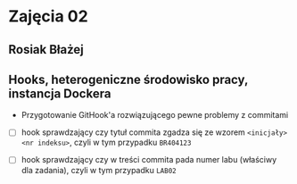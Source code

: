 # Zajęcia 02 
## Rosiak Błażej
## Hooks, heterogeniczne środowisko pracy, instancja Dockera
- Przygotowanie GitHook'a rozwiązującego pewne problemy z commitami
 - [ ] hook sprawdzający czy tytuł commita zgadza się ze wzorem `<inicjały><nr indeksu>`, czyli w tym przypadku `BR404123`
 - [ ] hook sprawdzający czy w treści commita pada numer labu (właściwy dla zadania), czyli w tym przypadku `LAB02`


